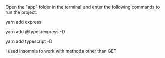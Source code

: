 Open the "app" folder in the terminal and enter the following commands to run the project:

yarn add express

yarn add @types/express -D

yarn add typescript -D

I used insomnia to work with methods other than GET
